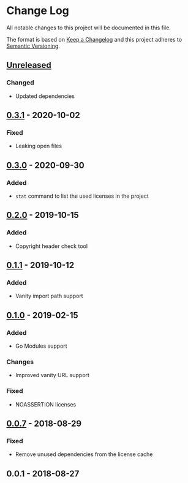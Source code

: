 # Change Log


All notable changes to this project will be documented in this file.

The format is based on [Keep a Changelog](http://keepachangelog.com/en/1.0.0/)
and this project adheres to [Semantic Versioning](http://semver.org/spec/v2.0.0.html).


## [Unreleased]

### Changed

- Updated dependencies


## [0.3.1] - 2020-10-02

### Fixed

- Leaking open files


## [0.3.0] - 2020-09-30

### Added

- `stat` command to list the used licenses in the project


## [0.2.0] - 2019-10-15

### Added

- Copyright header check tool


## [0.1.1] - 2019-10-12

### Added

- Vanity import path support


## [0.1.0] - 2019-02-15

### Added

- Go Modules support

### Changes

- Improved vanity URL support

### Fixed

- NOASSERTION licenses


## [0.0.7] - 2018-08-29

### Fixed

- Remove unused dependencies from the license cache


## 0.0.1 - 2018-08-27

[Unreleased]: https://github.com/goph/licensei/compare/v0.3.1...HEAD
[0.3.1]: https://github.com/goph/licensei/compare/v0.3.0...v0.3.1
[0.3.0]: https://github.com/goph/licensei/compare/v0.2.0...v0.3.0
[0.2.0]: https://github.com/goph/licensei/compare/v0.1.1...v0.2.0
[0.1.1]: https://github.com/goph/licensei/compare/v0.1.0...v0.1.1
[0.1.0]: https://github.com/goph/licensei/compare/v0.0.7...v0.1.0
[0.0.7]: https://github.com/goph/licensei/compare/v0.0.6...v0.0.7
